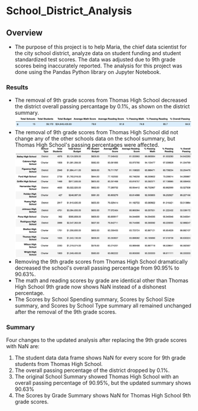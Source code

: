 # School_District_Analysis
## Overview
* The purpose of this project is to help Maria, the chief data scientist for the city school district, analyze data on student funding and student standardized test scores. The data was adjusted due to 9th grade scores being inaccurately reported. The analysis for this project was done using the Pandas Python library on Jupyter Notebook.
### Results
* The removal of 9th grade scores from Thomas High School decreased the district overall passing percantage by 0.1%, as shown on the district summary.
![District_Summary](https://github.com/copo6953/School_District_Analysis/blob/main/Resources/District_Summary.png)
* The removal of 9th grade scores from Thomas High School did not change any of the other schools data on the school summary, but Thomas High School's passing percentages were affected.
![School_Sum](https://github.com/copo6953/School_District_Analysis/blob/main/Resources/School_Sum.png)
* Removing the 9th grade scores from Thomas High School dramatically decreased the school's overall passing percentage from 90.95% to 90.63%.
* The math and reading scores by grade are identical other than Thomas High School 9th grade now shows NaN instead of a dishonest percentage.
* The Scores by School Spending summary, Scores by School Size summary, and Scores by School Type summary all remained unchanged after the removal of the 9th grade scores.
### Summary
Four changes to the updated analysis after replacing the 9th grade scores with NaN are:
1) The student data data frame shows NaN for every score for 9th grade students from Thomas High School.
2) The overall passing percentage of the district dropped by 0.1%.
3) The original School Summary showed Thomas High School with an overall passing percentage of 90.95%, but the updated summary shows 90.63%
4) The Scores by Grade Summary shows NaN for Thomas High School 9th grade scores.
